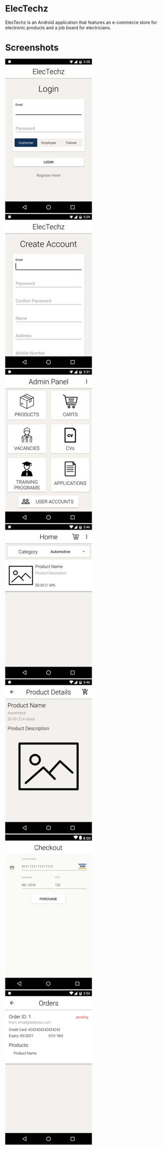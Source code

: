 # ElecTechz

ElecTechz is an Android application that features an e-commerce store for electronic products and a job board for electricians.

# Screenshots

<img src="https://raw.githubusercontent.com/TomatoApps/ElecTechz/master/screenshots/0_misc/1_login.png" width="280">  <img src="https://raw.githubusercontent.com/TomatoApps/ElecTechz/master/screenshots/0_misc/2_regiater_a.png" width="280">  <img src="https://raw.githubusercontent.com/TomatoApps/ElecTechz/master/screenshots/1_admin/4_admin_home.png" width="280">	<img src="https://raw.githubusercontent.com/TomatoApps/ElecTechz/master/screenshots/2_customer/1_customer_home.png" width="280">	<img src="https://raw.githubusercontent.com/TomatoApps/ElecTechz/master/screenshots/2_customer/2_customer_products_details.png" width="280">	<img src="https://raw.githubusercontent.com/TomatoApps/ElecTechz/master/screenshots/2_customer/3_customer_checkout.png" width="280">	<img src="https://raw.githubusercontent.com/TomatoApps/ElecTechz/master/screenshots/2_customer/4_customer_orders_a.png" width="280">
